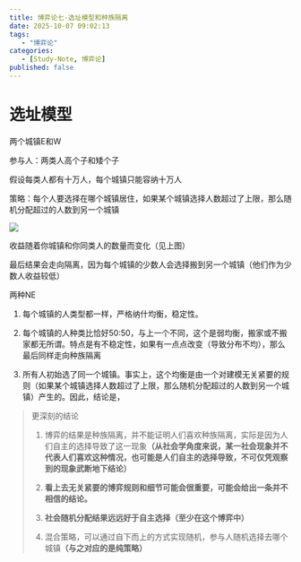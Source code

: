 ```yaml
---
title: 博弈论七-选址模型和种族隔离
date: 2025-10-07 09:02:13
tags: 
   - "博弈论"
categories: 
   - [Study-Note, 博弈论]
published: false
---
```


# 选址模型

两个城镇E和W

参与人：两类人高个子和矮个子

假设每类人都有十万人，每个城镇只能容纳十万人

策略：每个人要选择在哪个城镇居住，如果某个城镇选择人数超过了上限，那么随机分配超过的人数到另一个城镇

![](https://cdn.jsdelivr.net/gh/1935Zz/1935zz.github.io@main/source/img/game-theory/images8/image.png)

收益随着你城镇和你同类人的数量而变化（见上图）

最后结果会走向隔离，因为每个城镇的少数人会选择搬到另一个城镇（他们作为少数人收益较低）

两种NE

1. 每个城镇的人类型都一样，严格纳什均衡，稳定性。

2. 每个城镇的人种类比恰好50:50，与上一个不同，这个是弱均衡，搬家或不搬家都无所谓。特点是有不稳定性，如果有一点点改变（导致分布不均），那么最后同样走向种族隔离

3. 所有人初始选了同一个城镇。事实上，这个均衡是由一个对建模无关紧要的规则（如果某个城镇选择人数超过了上限，那么随机分配超过的人数到另一个城镇）产生的。因此，结论是，



> 更深刻的结论
>
> 1. 博弈的结果是种族隔离，并不能证明人们喜欢种族隔离，实际是因为人们自主的选择导致了这一现&#x8C61;**（从社会学角度来说，某一社会现象并不代表人们喜欢这种情况，也可能是人们自主的选择导致，不可仅凭观察到的现象武断地下结论）**
>
> 2. **看上去无关紧要的博弈规则和细节可能会很重要，可能会给出一条并不相信的结论。**
>
> 3. **社会随机分配结果远远好于自主选择（至少在这个博弈中）**
>
> 4. 混合策略，可以通过自下而上的方式实现随机，参与人随机选择去哪个城&#x9547;**（与之对应的是纯策略）**






